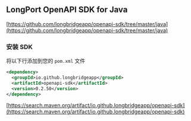 ## LongPort OpenAPI SDK for Java

[https://github.com/longbridgeapp/openapi-sdk/tree/master/java](https://github.com/longbridgeapp/openapi-sdk/tree/master/java)

### 安装 SDK

将以下行添加到您的 `pom.xml` 文件

```xml
<dependency>
  <groupId>io.github.longbridgeapp</groupId>
  <artifactId>openapi-sdk</artifactId>
  <version>0.2.50</version>
</dependency>
```

[https://search.maven.org/artifact/io.github.longbridgeapp/openapi-sdk](https://search.maven.org/artifact/io.github.longbridgeapp/openapi-sdk)
